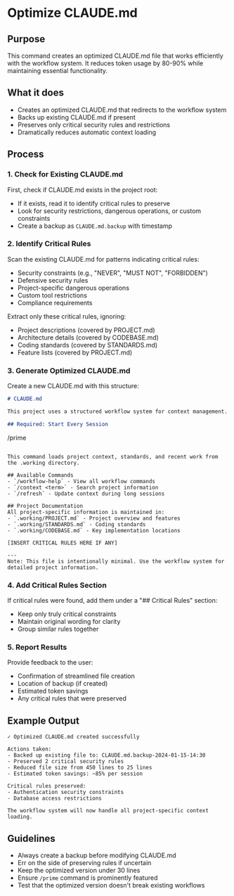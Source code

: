 # Optimize CLAUDE.md

## Purpose
This command creates an optimized CLAUDE.md file that works efficiently with the workflow system. It reduces token usage by 80-90% while maintaining essential functionality.

## What it does
- Creates an optimized CLAUDE.md that redirects to the workflow system
- Backs up existing CLAUDE.md if present
- Preserves only critical security rules and restrictions
- Dramatically reduces automatic context loading

## Process

### 1. Check for Existing CLAUDE.md
First, check if CLAUDE.md exists in the project root:
- If it exists, read it to identify critical rules to preserve
- Look for security restrictions, dangerous operations, or custom constraints
- Create a backup as `CLAUDE.md.backup` with timestamp

### 2. Identify Critical Rules
Scan the existing CLAUDE.md for patterns indicating critical rules:
- Security constraints (e.g., "NEVER", "MUST NOT", "FORBIDDEN")
- Defensive security rules
- Project-specific dangerous operations
- Custom tool restrictions
- Compliance requirements

Extract only these critical rules, ignoring:
- Project descriptions (covered by PROJECT.md)
- Architecture details (covered by CODEBASE.md)
- Coding standards (covered by STANDARDS.md)
- Feature lists (covered by PROJECT.md)

### 3. Generate Optimized CLAUDE.md
Create a new CLAUDE.md with this structure:

```markdown
# CLAUDE.md

This project uses a structured workflow system for context management.

## Required: Start Every Session
```
/prime
```

This command loads project context, standards, and recent work from the .working directory.

## Available Commands
- `/workflow-help` - View all workflow commands
- `/context <term>` - Search project information
- `/refresh` - Update context during long sessions

## Project Documentation
All project-specific information is maintained in:
- `.working/PROJECT.md` - Project overview and features
- `.working/STANDARDS.md` - Coding standards
- `.working/CODEBASE.md` - Key implementation locations

[INSERT CRITICAL RULES HERE IF ANY]

---
Note: This file is intentionally minimal. Use the workflow system for detailed project information.
```

### 4. Add Critical Rules Section
If critical rules were found, add them under a "## Critical Rules" section:
- Keep only truly critical constraints
- Maintain original wording for clarity
- Group similar rules together

### 5. Report Results
Provide feedback to the user:
- Confirmation of streamlined file creation
- Location of backup (if created)
- Estimated token savings
- Any critical rules that were preserved

## Example Output

```
✓ Optimized CLAUDE.md created successfully

Actions taken:
- Backed up existing file to: CLAUDE.md.backup-2024-01-15-14:30
- Preserved 2 critical security rules
- Reduced file size from 450 lines to 25 lines
- Estimated token savings: ~85% per session

Critical rules preserved:
- Authentication security constraints
- Database access restrictions

The workflow system will now handle all project-specific context loading.
```

## Guidelines
- Always create a backup before modifying CLAUDE.md
- Err on the side of preserving rules if uncertain
- Keep the optimized version under 30 lines
- Ensure `/prime` command is prominently featured
- Test that the optimized version doesn't break existing workflows